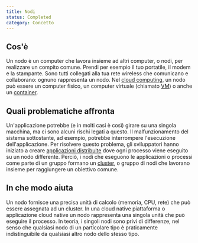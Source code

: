 ```yaml
---
title: Nodi
status: Completed
category: Concetto
---
```


## Cos'è

Un nodo è un computer che lavora insieme ad altri computer, o nodi, per realizzare un compito comune. Prendi per esempio il tuo portatile, il modem e la stampante. Sono tutti collegati alla tua rete wireless che comunicano e collaborano: ognuno rappresenta un nodo. Nel [cloud computing](/cloud_computing/), un nodo può essere un computer fisico, un computer virtuale (chiamato [VM](/it/virtual_machine/)) o anche un [container](/container/).

## Quali problematiche affronta

Un'applicazione potrebbe (e in molti casi è così) girare su una singola macchina, ma ci sono alcuni rischi legati a questo. Il malfunzionamento del sistema sottostante, ad esempio, potrebbe interrompere l'esecuzione dell'applicazione. Per risolvere questo problema, gli sviluppatori hanno iniziato a creare [applicazioni distribuite](/distributed_apps/) dove ogni processo viene eseguito su un nodo differente. Perciò, i nodi che eseguono le applicazioni o processi come parte di un gruppo formano un [cluster](/it/cluster/), o gruppo di nodi che lavorano insieme per raggiungere un obiettivo comune.

## In che modo aiuta

Un nodo fornisce una precisa unità di calcolo (memoria, CPU, rete) che può essere assegnata ad un cluster. In una cloud native piattaforma o applicazione cloud native un nodo rappresenta una singola unità che può eseguire il processo. In teoria, i singoli nodi sono privi di differenze, nel senso che qualsiasi nodo di un particolare tipo è praticamente indistinguibile da qualsiasi altro nodo dello stesso tipo.
